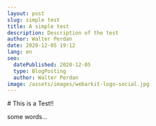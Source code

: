 ```yaml
---
layout: post
slug: simple test
title: A simple test
description: Description of the test
author: Walter Perdan
date: 2020-12-05 19:12
lang: en
seo:
  datePublished: 2020-12-05
  type: BlogPosting
  author: Walter Perdan
image: /assets/images/webarkit-logo-social.jpg
---
```

\# This is a Test!!

some words...